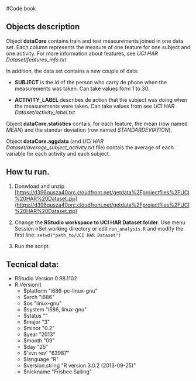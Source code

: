 #Code book

## Objects description

Object **dataCore** contains train and test measurements joined in one data set. Each column represents the measure of one feature for one subject and one activity. For more information about features, see *UCI HAR Dataset/features_info.txt*

In addition, the data set contains a new couple of data:

* **SUBJECT** is the id of the person who carry de phone when the measurements was taken. Can take values form 1 to 30.

* **ACTIVITY_LABEL** describes de action that the subject was doing when the measurements were taken. Can take values from see *UCI HAR Dataset/activity_label.txt*

Object **dataCore.statistics** contais, for each feature, the mean (row named *MEAN*) and the standar deviation (row named *STANDARDEVIATION*).

Object **dataCore.aggdata** (and *UCI HAR Dataset/average_subject_activity.txt* file) contais the average of each variable for each activity and each subject. 

## How tu run.

1. Donwload and unzip [https://d396qusza40orc.cloudfront.net/getdata%2Fprojectfiles%2FUCI%20HAR%20Dataset.zip](https://d396qusza40orc.cloudfront.net/getdata%2Fprojectfiles%2FUCI%20HAR%20Dataset.zip)
2. Change the **RStudio workspace to UCI HAR Dataset folder**. Use menu Session->Set working directory or edit `run_analysis.R` and modify the first line: `setwd("path_to/UCI HAR Dataset")`
	
3. Run the script.

## Tecnical data:

* RStudio Version 0.98.1102
* R.Version()
	* $platform "i686-pc-linux-gnu"
	* $arch "i686"
	* $os "linux-gnu"
	* $system "i686, linux-gnu"
	* $status ""
	* $major "3"
	* $minor "0.2"
	* $year "2013"
	* $month "09"
	* $day "25"
	* $'svn rev' "63987"
	* $language "R"
	* $version.string "R version 3.0.2 (2013-09-25)"
	* $nickname "Frisbee Sailing"

